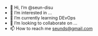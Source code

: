 - 👋 Hi, I’m @seun-disu
- 👀 I’m interested in ...
- 🌱 I’m currently learning DEvOps
- 💞️ I’m looking to collaborate on ...
- 📫 How to reach me seunds@gmail.com

<!---
seun-disu/seun-disu is a ✨ special ✨ repository because its `README.md` (this file) appears on your GitHub profile.
You can click the Preview link to take a look at your changes.
--->
